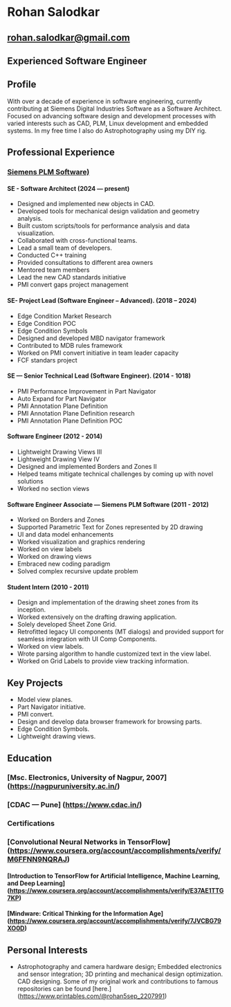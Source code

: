 # Rohan Salodkar

## <rohan.salodkar@gmail.com>

## Experienced Software Engineer

## Profile

With over a decade of experience in software engineering, currently contributing at Siemens Digital Industries Software as a Software Architect. Focused on advancing software design and development processes with varied interests such as CAD, PLM, Linux development and embedded systems. In my free time I also do Astrophotography using my DIY rig.

## Professional Experience

### [Siemens PLM Software)](https://www.sw.siemens.com/en-US/)

#### SE - Software Architect (2024 — present)

- Designed and implemented new objects in CAD.
- Developed tools for mechanical design validation and geometry analysis.
- Built custom scripts/tools for performance analysis and data visualization.
- Collaborated with cross-functional teams.
- Lead a small team of developers.
- Conducted C++ training
- Provided consultations to different area owners
- Mentored team members
- Lead the new CAD standards initiative
- PMI convert gaps project management

#### SE- Project Lead (Software Engineer – Advanced). (2018 – 2024)

- Edge Condition Market Research
- Edge Condition POC
- Edge Condition Symbols
- Designed and developed MBD navigator framework
- Contributed to MDB rules framework
- Worked on PMI convert initiative in team leader capacity
- FCF standars project

#### SE — Senior Technical Lead (Software Engineer). (2014 - 1018)

- PMI Performance Improvement in Part Navigator
- Auto Expand for Part Navigator
- PMI Annotation Plane Definition
- PMI Annotation Plane Definition research
- PMI Annotation Plane Definition POC

#### Software Engineer (2012 - 2014)

- Lightweight Drawing Views III
- Lightweight Drawing View IV
- Designed and implemented Borders and Zones II
- Helped teams mitigate technical challenges by coming up with novel solutions
- Worked no section views

#### Software Engineer Associate — Siemens PLM Software (2011 - 2012)

- Worked on Borders and Zones
- Supported Parametric Text for Zones represented by 2D drawing
- UI and data model enhancements
- Worked visualization and graphics rendering
- Worked on view labels
- Worked on drawing views
- Embraced new coding paradigm
- Solved complex recursive update problem

#### Student Intern (2010 - 2011)

- Design and implementation of the drawing sheet zones from its inception.
- Worked extensively on the drafting drawing application.
- Solely developed Sheet Zone Grid.
- Retrofitted legacy UI components (MT dialogs) and provided support for seamless
integration with UI Comp Components.
- Worked on view labels.
- Wrote parsing algorithm to handle customized text in the view label.
- Worked on Grid Labels to provide view tracking information.

## Key Projects

- Model view planes.
- Part Navigator initiative.
- PMI convert.
- Design and develop data browser framework for browsing parts.
- Edge Condition Symbols.
- Lightweight drawing views.

## Education

### [Msc. Electronics, University of Nagpur, 2007] (<https://nagpuruniversity.ac.in/>)

### [CDAC — Pune] (<https://www.cdac.in/>)

### Certifications

### [Convolutional Neural Networks in TensorFlow] (<https://www.coursera.org/account/accomplishments/verify/M6FFNN9NQRAJ>)

#### [Introduction to TensorFlow for Artificial Intelligence, Machine Learning, and Deep Learning] (<https://www.coursera.org/account/accomplishments/verify/E37AE1TTG7KP>)

#### [Mindware: Critical Thinking for the Information Age] (<https://www.coursera.org/account/accomplishments/verify/7JVCBG79XO0D>)

## Personal Interests

- Astrophotography and camera hardware design; Embedded electronics and sensor
integration; 3D printing and mechanical design optimization. CAD designing.
Some of my original work and contributions to famous repositories can be found [here.] (<https://www.printables.com/@rohan5sep_2207991>)
